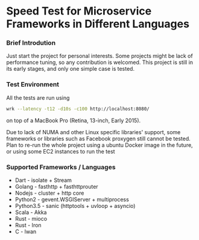 # Speed Test for Microservice Frameworks in Different Languages

### Brief Introdution
Just start the project for personal interests.
Some projects might be lack of performance tuning, so any contribution is welcomed.
This project is still in its early stages, and only one simple case is tested.

### Test Environment
All the tests are run using
```bash
wrk --latency -t12 -d10s -c100 http://localhost:8080/
```
on top of a MacBook Pro (Retina, 13-inch, Early 2015).

Due to lack of NUMA and other Linux specific libraries' support,
some frameworks or libraries such as Facebook proxygen still cannot be tested. Plan to re-run the whole project using a ubuntu Docker image in the future, or using some EC2 instances to run the test

### Supported Frameworks / Languages
 * Dart - isolate + Stream
 * Golang - fasthttp + fasthttprouter
 * Nodejs - cluster + http core
 * Python2 - gevent.WSGIServer + multiprocess
 * Python3.5 - sanic (httptools + uvloop + asyncio)
 * Scala - Akka
 * Rust - mioco
 * Rust - Iron
 * C - lwan
